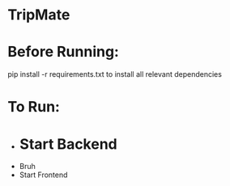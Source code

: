 # TripMate

# Before Running:
 pip install -r requirements.txt to install all relevant dependencies
 
 
 # To Run:
 - # Start Backend
 - Bruh
 - Start Frontend
